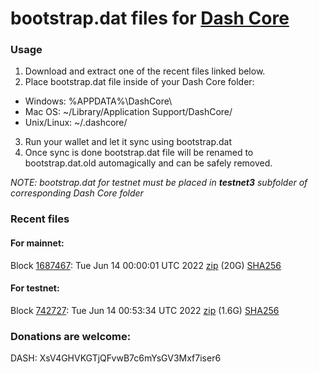 # bootstrap.dat files for [Dash Core](https://github.com/dashpay/dash)

### Usage

1. Download and extract one of the recent files linked below.
2. Place bootstrap.dat file inside of your Dash Core folder:
 - Windows: %APPDATA%\DashCore\
 - Mac OS: ~/Library/Application Support/DashCore/
 - Unix/Linux: ~/.dashcore/
3. Run your wallet and let it sync using bootstrap.dat
4. Once sync is done bootstrap.dat file will be renamed to bootstrap.dat.old automagically and can be safely removed.

_NOTE: bootstrap.dat for testnet must be placed in **testnet3** subfolder of corresponding Dash Core folder_

### Recent files

#### For mainnet:

Block [1687467](https://insight.dash.org/insight/block/0000000000000002e4cb3af4003c4df05b764a08378aada1d3609808ae996513): Tue Jun 14 00:00:01 UTC 2022 [zip](https://dash-bootstrap.ams3.digitaloceanspaces.com/mainnet/2022-06-14/bootstrap.dat.zip) (20G) [SHA256](https://dash-bootstrap.ams3.digitaloceanspaces.com/mainnet/2022-06-14/sha256.txt)


#### For testnet:

Block [742727](https://testnet-insight.dashevo.org/insight/block/0000005a2c1a80addaac93ee148ef9332cae3776253f1baa4ba5527320042192): Tue Jun 14 00:53:34 UTC 2022 [zip](https://dash-bootstrap.ams3.digitaloceanspaces.com/testnet/2022-06-14/bootstrap.dat.zip) (1.6G) [SHA256](https://dash-bootstrap.ams3.digitaloceanspaces.com/testnet/2022-06-14/sha256.txt)


### Donations are welcome:

DASH: XsV4GHVKGTjQFvwB7c6mYsGV3Mxf7iser6
